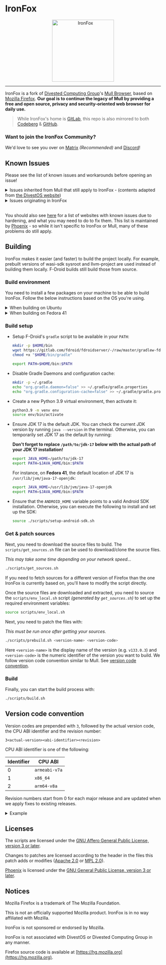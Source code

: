 # IronFox
<p align="center">
    <img src="assets/ironfox.png"
        alt="IronFox"
        height="200">
</p>

------------

IronFox is a fork of [Divested Computing Group](https://divested.dev/)'s [Mull Browser](https://divestos.org/pages/our_apps#mull), based on [Mozilla Firefox](https://www.mozilla.org/firefox/). **Our goal is to continue the legacy of Mull by providing a free and open source, privacy and security-oriented web browser for daily use.**

> While IronFox's home is [GitLab](https://gitlab.com/ironfox-oss/IronFox), this repo is also mirrored to both [Codeberg](https://codeberg.org/ironfox-oss/IronFox) & [GitHub](https://github.com/ironfox-oss/IronFox).

### Want to join the IronFox Community?

We'd love to see you over on [Matrix](https://matrix.to/#/#ironfox:unredacted.org) *(Recommended)* and [Discord](https://discord.gg/zbdzfRVyVh)!

Known Issues
------------
Please see the list of known issues and workarounds before opening an issue!

<details>
<summary>Issues inherited from Mull that still apply to IronFox - (contents adapted from <a href="https://divestos.org/index.php?page=broken#mull)">the DivestOS website</a>) </summary>

*   uBlock Origin is the only recommended and supported content blocker.
*   Some fonts, particularly ones used for displaying Korean text, [may not display correctly](https://bugzilla.mozilla.org/show_bug.cgi?id=1881993) due the font restrictions by resist fingerprinting. Please do not disable RFP. This should be hopefully fixed in future versions such as v126.
*   Dark Reader is known to be incompatible with IronFox's changes and will cause significant breakage/slowdowns.
*   Dark mode for websites is disabled due to resist fingerprinting. Please do not disable RFP.
*   Refresh rate is capped to 60hz due to resist fingerprinting. Please do not disable RFP.
*   Multitouch gestures will not work due to resist fingerprinting. Please do not disable RFP.
*   If audio/video content fails to play in private tabs navigate to `about:config` and change `browser.privatebrowsing.forceMediaMemoryCache` to false, this is however a privacy risk.
*   IronFox disables the JavaScript JIT to increase security at the cost of slowing down webapps, complex websites, and the PDF viewer. Navigate to `about:config` and change `javascript.options.ion` and `javascript.options.baselinejit` to `true` to restore their performance, though this is not recommended.
*   IronFox has strict certificate revocation checks. The CA revocation servers are occasionally down/blocked/inaccessible, so you may see a "Secure Connection Failed" error from time to time. Navigate to `about:config` and change `security.OCSP.require` to `false`, this is however a security and privacy risk.
*   IronFox requires safe renegotiation for connections. Certain websites do not support this and will result in a "Secure Connection Failed" error. **Please report these errors to the impacted websites.** You can navigate to `about:config` and set `security.ssl.require_safe_negotiation` to `false` to disable the requirement for safe renegotiations, this is however a security and privacy risk.
*   IronFox has strict certificate pinning. If you are using a proxy or VPN that does HTTPS manipulation, you may encounter a "Secure Connection Failed" error. Navigate to `about:config` and change `security.cert_pinning.enforcement_level` from `2` to `1` to disable strict certificate pinning; this is however a security and privacy risk.
*   IronFox does not trust user-added CA certificates, you can optionally enable them at your own extreme risk: Settings > About IronFox > Tap IronFox logo until debug settings are enabled > back a menu > Secret Settings > Use third party CA certificates > Enabled, this is however a security and privacy risk.
*   IronFox has stripped referrers. This often breaks loading of images on websites with hotlink protection. Navigate to `about:config` and change `network.http.referer.XOriginPolicy` from `2` to `1` *(or `0` if you're still having issues)*, this is however a privacy risk.
*   IronFox has visited link highlighting disabled by default. Navigate to `about:config` and change `layout.css.visited_links_enabled` to `true` if needed, this is however a privacy risk.
*   IronFox has WebAssembly disabled by default. This is often used for web apps. Navigate to `about:config` and change `javascript.options.wasm` to `true` if needed, this is however a security risk.
*   IronFox has WebGL disabled by default. This is often used for games and maps. Navigate to `about:config` and change `webgl.disabled` to `false` if needed, this is however a privacy risk.
*   IronFox forcibly excludes private IP addresses from being leaked over WebRTC. This may cause issues with audio/video calls. Navigate to `about:config` and change `media.peerconnection.ice.no_host` to `false` if needed, this is however a privacy risk. If you still have issues, you should also set `media.peerconnection.ice.default_address_only` to `false`.
*   If you want to access Onions using IronFox and Orbot: navigate to `about:config` and change `network.dns.blockDotOnion` to `false`. Tor Browser for Android however should be preferred.
*   If you have issues playing some videos: navigate to `about:config` and change `media.android-media-codec.preferred` from `true` to `false`. This may reduce battery life.
*   When adding a custom search engine that contains a \`:\` you must replace it with \`%3A\` to workaround an upstream substitution bug.
*   Upstream issues: [background timers](https://github.com/mozilla-mobile/fenix/issues/26220), [bookmark import/export](https://bugzilla.mozilla.org/show_bug.cgi?id=1806482), [disable images](https://bugzilla.mozilla.org/show_bug.cgi?id=1807116), [download location](https://bugzilla.mozilla.org/show_bug.cgi?id=1812815), [duplicate tab](https://bugzilla.mozilla.org/show_bug.cgi?id=1812931), [FIDO](https://gitlab.com/relan/fennecbuild/-/issues/34), [Fission](https://bugzilla.mozilla.org/show_bug.cgi?id=1610822), [isolatedProcess](https://bugzilla.mozilla.org/show_bug.cgi?id=1565196), [language issues](https://bugzilla.mozilla.org/show_bug.cgi?id=1765375), [open .html file](https://bugzilla.mozilla.org/show_bug.cgi?id=1809954), [RFP canvas exception](https://bugzilla.mozilla.org/show_bug.cgi?id=1801733), [Sync broken by RFP](https://bugzilla.mozilla.org/show_bug.cgi?id=1810741), [touch gestures](https://bugzilla.mozilla.org/show_bug.cgi?id=1800567)

</details>

<details>
<summary>Issues originating in IronFox</summary>

_None yet._

</details>

<br>

You should also see [here](https://phoenix.celenity.dev/compat) for a list of websites with known issues due to hardening, and what you may need to do to fix them. This list is maintained by [Phoenix](https://phoenix.celenity.dev/) - so while it isn't specific to IronFox or Mull, many of these problems do still apply.

Building
--------

IronFox makes it easier (and faster) to build the project locally.
For example, prebuilt versions of wasi-sdk sysroot and llvm-project are used instead
of building them locally. F-Droid builds still build those from source.

### Build environment

You need to install a few packages on your machine to be able to build IronFox.
Follow the below instructions based on the OS you're using.

<details>
<summary>When building on Ubuntu</summary>

```sh
sudo apt update
sudo apt install -y make \
        cmake \
        clang-18 \
        gyp \
        ninja-build \
        patch \
        perl \
        wget \
        tar \
        unzip \
        xz-utils \
        zlib1g-dev
```

Apart from the above packages, you need to install Python 3.9. You can use [PPA from the `deadsnakes` team](https://launchpad.net/%7Edeadsnakes/+archive/ubuntu/ppa).

You also need to install JDK 8 AND JDK 17. JDK 17 should be set as the
default JDK.

</details>

<details>
<summary>When building on Fedora 41</summary>

```sh
sudo dnf install -y \
    cmake \
    clang \
    gyp \
    java-1.8.0-openjdk-devel \
    java-17-openjdk-devel \
    m4 \
    make \
    ninja-build \
    patch \
    perl \
    python3.9 \
    shasum \
    xz \
    zlib-devel \
    wget \
    git
```

The above command installs all packages (including `python3.9`) that are required
to build IronFox.

</details>

### Build setup

- Setup F-Droid's `gradle` script to be available in your `PATH`:

    ```sh
    mkdir -p $HOME/bin
    wget https://gitlab.com/fdroid/fdroidserver/-/raw/master/gradlew-fdroid -O "$HOME/bin/gradle"
    chmod +x "$HOME/bin/gradle"

    export PATH=$HOME/bin:$PATH
    ```

- Disable Gradle Daemons and configuration cache:

    ```sh
    mkdir -p ~/.gradle
    echo "org.gradle.daemon=false" >> ~/.gradle/gradle.properties
    echo "org.gradle.configuration-cache=false" >> ~/.gradle/gradle.properties
    ```

- Create a new Python 3.9 virtual environment, then activate it:

    ```sh
    python3.9 -m venv env
    source env/bin/activate
    ```

- Ensure JDK 17 is the default JDK. You can check the current JDK version by running `java --version` in the terminal. Otherwise, you can temporarily set JDK 17 as the default by running:

    **Don't forget to replace `/path/to/jdk-17` below with the actual path of your JDK 17 installation!**

    ```sh
    export JAVA_HOME=/path/to/jdk-17
    export PATH=$JAVA_HOME/bin:$PATH
    ```

    For instance, on **Fedora 41**, the default location of JDK 17 is `/usr/lib/jvm/java-17-openjdk`:

    ```sh
    export JAVA_HOME=/usr/lib/jvm/java-17-openjdk
    export PATH=$JAVA_HOME/bin:$PATH
    ```

- Ensure that the `ANDROID_HOME` variable points to a valid Android SDK installation. Otherwise, you can execute the following to install and set up the SDK:

    ```sh
    source ./scripts/setup-android-sdk.sh
    ```

### Get & patch sources

Next, you need to download the source files to build. The `scripts/get_sources.sh` file can be used to download/clone the source files.

*This may take some time depending on your network speed...*

```sh
./scripts/get_sources.sh
```

If you need to fetch sources for a different version of Firefox than the one IronFox is currently based on, you'll have to modify the script directly.

Once the source files are downloaded and extracted, you need to source the
`scripts/env_local.sh` script *(generated by `get_sources.sh`)* to set up the required environment variables:

```sh
source scripts/env_local.sh
```

Next, you need to patch the files with:

*This must be run once after getting your sources.*

```sh
./scripts/prebuild.sh <version-name> <version-code>
```

Here `<version-name>` is the display name of the version (e.g. `v133.0.3`) and
`<version-code>` is the numeric identifier of the version you want to build. We follow version code convention similar to Mull. See [version code convention](#version-code-convention).

### Build

Finally, you can start the build process with:

```sh
./scripts/build.sh
```

Version code convention
-----------------------

Version codes are prepended with `3`, followed by the actual version code, the CPU ABI
identifier and the revision number:

```
3<actual-version><abi-identifier><revision>
```

CPU ABI identifier is one of the following:

| Identifier | CPU ABI       |
| ---------- | ------------- |
| 0          | `armeabi-v7a` |
| 1          | `x86_64`      |
| 2          | `arm64-v8a`   |

Revision numbers start from 0 for each major release and are updated when we apply fixes to existing releases.

<details>
<summary>Example</summary>

```
Version code : 31330320

3       - version code prefix
13303   - version code for v133.0.3
2       - arm64-v8a
0       - initial build
```

</details>

Licenses
--------

The scripts are licensed under the [GNU Affero General Public License, version 3 or later](COPYING).

Changes to patches are licensed according to the header in the files this patch adds or modifies ([Apache 2.0](https://www.apache.org/licenses/LICENSE-2.0) or [MPL 2.0](https://www.mozilla.org/MPL/)).

[Phoenix](https://phoenix.celenity.dev/) is licensed under the [GNU General Public License, version 3 or later](https://phoenix.celenity.dev/LICENSE).

Notices
-------

Mozilla Firefox is a trademark of The Mozilla Foundation.

This is not an officially supported Mozilla product. IronFox is in no way affiliated with Mozilla.

IronFox is not sponsored or endorsed by Mozilla.

IronFox is not associated with DivestOS or Divested Computing Group in any manner.

Firefox source code is available at [https://hg.mozilla.org](https://hg.mozilla.org).
